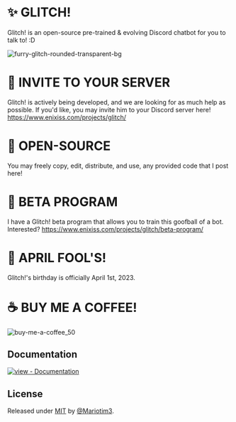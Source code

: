 # ✨ GLITCH!
Glitch! is an open-source pre-trained &amp; evolving Discord chatbot for you to talk to! :D

![furry-glitch-rounded-transparent-bg](https://user-images.githubusercontent.com/92692001/229374126-2219148b-878e-4cee-8118-d0c190454ee6.png)


# 🔗 INVITE TO YOUR SERVER

Glitch! is actively being developed, and we are looking for as much help as possible. If you'd like, you may invite him to your Discord server here! https://www.enixiss.com/projects/glitch/


# 📖 OPEN-SOURCE

You may freely copy, edit, distribute, and use, any provided code that I post here!


# 👀 BETA PROGRAM

I have a Glitch! beta program that allows you to train this goofball of a bot. Interested?
https://www.enixiss.com/projects/glitch/beta-program/


# 🎂 APRIL FOOL'S!

Glitch!'s birthday is officially April 1st, 2023. 

# ☕ BUY ME A COFFEE!

![buy-me-a-coffee_50](https://user-images.githubusercontent.com/92692001/229375088-37fa064c-f710-42ae-88b5-e8d99aa62461.png)

<div align="center">
</div>
<h2>Documentation</h2>
<div align="left">
<a href="https://enixiss.com/projects/glitch/docs" title="Go to project documentation"><img src="https://img.shields.io/badge/view-Documentation-blue?style=for-the-badge" alt="view - Documentation"></a>

</div>
<h2>License</h2>
Released under <a href="/LICENSE">MIT</a> by <a href="https://github.com/Mariotim3">@Mariotim3</a>.
